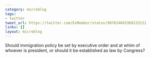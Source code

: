 ```yaml
---
category: microblog
tags:
- twitter
tweet_url: https://twitter.com/ExMember/status/907624043360133121
links: []
layout: microblog
---
```

Should immigration policy be set by executive order and at whim of whoever is president, or should it be established as law by Congress?
